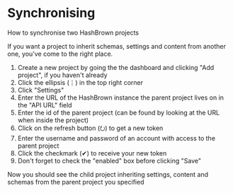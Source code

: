 # Synchronising

How to synchronise two HashBrown projects

If you want a project to inherit schemas, settings and content from another one, you've come to the right place.

1. Create a new project by going the the dashboard and clicking "Add project", if you haven't already
2. Click the ellipsis (⋮) in the top right corner
3. Click "Settings"
4. Enter the URL of the HashBrown instance the parent project lives on in the "API URL" field
5. Enter the id of the parent project (can be found by looking at the URL when inside the project)
6. Click on the refresh button (⭮) to get a new token
7. Enter the username and password of an account with access to the parent project
8. Click the checkmark (✔) to receive your new token
9. Don't forget to check the "enabled" box before clicking "Save"

Now you should see the child project inheriting settings, content and schemas from the parent project you specified
